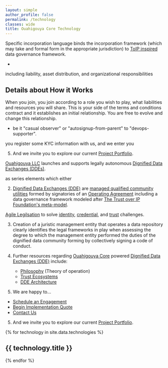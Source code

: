 ```yaml
---
layout: simple
author_profile: false
permalink: /technology
classes: wide
title: Ouahigouya Core Technology
---
```


Specific incorporation language binds the incorporation framework
(which may take and formal form in the appropriate jurisdiction)
to [ToIP inspired](./toip) data governance framework.

-
including liability, asset distribution, and organizational responsibilities

## Details about How it Works

When you join, you join according to a role you wish to play, what liabilities
and resources you will share.  This is your side of the terms and conditions
contract and it establishes an initial relationship.  You are free to evolve
and change this relationship.


- be it
"casual observer" or
"autosignup-from-parent" to "devops-supporter".


you register
some KYC information with us, and we enter you


5. And we invite you to explore our current [Project Portfolio](./portfolio).


[Ouahigouya LLC](./llc) launches and supports legally autonomous
[Dignified Data Exchanges (DDEs)](./glossary#dignified-data-exchange).



as series elements which either

2. [Dignified Data Exchanges (DDE)](./glossary#dignified-data-exchange)
are [managed qualified community utilities](./glossary#managed-qualified-community-utilities)
formed by signatories of an [Operating Agreement](OA) including a
data governance framework modeled after
[The Trust over IP Foundation's meta-model](http://find-good-reference).



  [Agile Legilsation]() to solve
[identity](./glossary#identity), [credential](./glossary#credential),
and [trust](./glossary#trust) challenges.


3. Creation of a juristic management entity that operates a data repository
   clearly identifies the legal frameworks in play when assessing the
   degree to which the management entity performed the duties of the
   dignified data community forming by collectively signing a code of conduct.

3. Further resources regarding [Ouahigouya Core](./core) powered
   [Dignified Data Exchanges (DDE)](./glossary#dignified-data-exchange)
   include:
   * [Philosophy](./io/philosophy) (Theory of operation)
   * [Trust Ecosystems](./io/trust-ecosystems)
   * [DDE Architecture](./technology/dde-architecture)

4. We are happy to...
  * [Schedule an Engagement](./engage/schedule)
  * [Begin Implementation Quote](./engage/quote)
  * [Contact Us](./engage/contact)

5. And we invite you to explore our current [Project Portfolio](./portfolio).


{% for technology in site.data.technologies %}
  ## {{ technology.title }}
{% endfor %}
